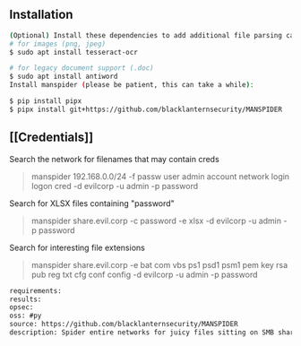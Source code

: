 ## Installation
```sh
(Optional) Install these dependencies to add additional file parsing capability:
# for images (png, jpeg)
$ sudo apt install tesseract-ocr

# for legacy document support (.doc)
$ sudo apt install antiword
Install manspider (please be patient, this can take a while):

$ pip install pipx
$ pipx install git+https://github.com/blacklanternsecurity/MANSPIDER
```

## [[Credentials]]
Search the network for filenames that may contain creds
>manspider 192.168.0.0/24 -f passw user admin account network login logon cred -d evilcorp -u admin -p password

Search for XLSX files containing "password"
>manspider share.evil.corp -c password -e xlsx -d evilcorp -u admin -p password

Search for interesting file extensions
> manspider share.evil.corp -e bat com vbs ps1 psd1 psm1 pem key rsa pub reg txt cfg conf config -d evilcorp -u admin -p password

```meta
requirements: 
results: 
opsec: 
oss: #py
source: https://github.com/blacklanternsecurity/MANSPIDER
description: Spider entire networks for juicy files sitting on SMB shares. Search filenames or file content - regex supported!
```